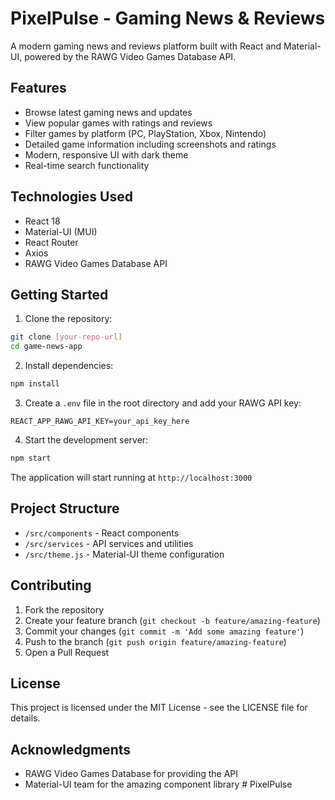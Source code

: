 # PixelPulse - Gaming News & Reviews

A modern gaming news and reviews platform built with React and Material-UI, powered by the RAWG Video Games Database API.

## Features

- Browse latest gaming news and updates
- View popular games with ratings and reviews
- Filter games by platform (PC, PlayStation, Xbox, Nintendo)
- Detailed game information including screenshots and ratings
- Modern, responsive UI with dark theme
- Real-time search functionality

## Technologies Used

- React 18
- Material-UI (MUI)
- React Router
- Axios
- RAWG Video Games Database API

## Getting Started

1. Clone the repository:
```bash
git clone [your-repo-url]
cd game-news-app
```

2. Install dependencies:
```bash
npm install
```

3. Create a `.env` file in the root directory and add your RAWG API key:
```
REACT_APP_RAWG_API_KEY=your_api_key_here
```

4. Start the development server:
```bash
npm start
```

The application will start running at `http://localhost:3000`

## Project Structure

- `/src/components` - React components
- `/src/services` - API services and utilities
- `/src/theme.js` - Material-UI theme configuration

## Contributing

1. Fork the repository
2. Create your feature branch (`git checkout -b feature/amazing-feature`)
3. Commit your changes (`git commit -m 'Add some amazing feature'`)
4. Push to the branch (`git push origin feature/amazing-feature`)
5. Open a Pull Request

## License

This project is licensed under the MIT License - see the LICENSE file for details.

## Acknowledgments

- RAWG Video Games Database for providing the API
- Material-UI team for the amazing component library
#   P i x e l P u l s e  
 